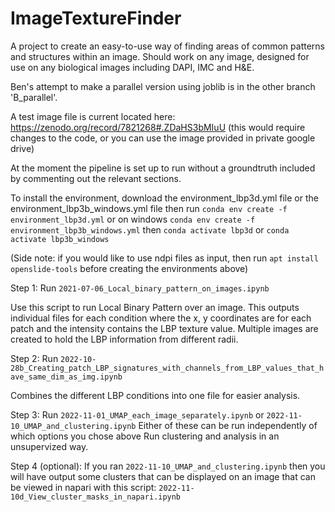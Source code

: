 # ImageTextureFinder
A project to create an easy-to-use way of finding areas of common patterns and structures within an image. Should work on any image, designed for use on any biological images including DAPI, IMC and H&E.

Ben's attempt to make a parallel version using joblib is in the other branch 'B_parallel'. 

A test image file is current located here:
https://zenodo.org/record/7821268#.ZDaHS3bMIuU
(this would require changes to the code, or you can use the image provided in private google drive)

At the moment the pipeline is set up to run without a groundtruth included by commenting out the relevant sections. 

To install the environment, download the environment_lbp3d.yml file or the environment_lbp3b_windows.yml file
then run 
`conda env create -f environment_lbp3d.yml` or on windows `conda env create -f environment_lbp3b_windows.yml`
then
`conda activate lbp3d`
or
`conda activate lbp3b_windows`

(Side note: if you would like to use ndpi files as input, then run `apt install openslide-tools` before creating the environments above)

Step 1: Run `2021-07-06_Local_binary_pattern_on_images.ipynb`

Use this script to run Local Binary Pattern over an image.
This outputs individual files for each condition where the x, y coordinates are for each patch and the intensity contains the LBP texture value. Multiple images are created to hold the LBP information from different radii.


Step 2: Run `2022-10-28b_Creating_patch_LBP_signatures_with_channels_from_LBP_values_that_have_same_dim_as_img.ipynb`

Combines the different LBP conditions into one file for easier analysis. 

Step 3: Run `2022-11-01_UMAP_each_image_separately.ipynb` or `2022-11-10_UMAP_and_clustering.ipynb` 
Either of these can be run independently of which options you chose above
Run clustering and analysis in an unsupervized way.

Step 4 (optional): If you ran `2022-11-10_UMAP_and_clustering.ipynb` then you will have output some clusters that can be displayed on an image that can be viewed in napari with this script: `2022-11-10d_View_cluster_masks_in_napari.ipynb`
